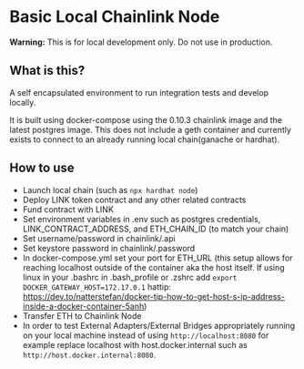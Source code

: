 # Basic Local Chainlink Node

**Warning:** This is for local development only. Do not use in production.

## What is this?

A self encapsulated environment to run integration tests and develop locally.

It is built using docker-compose using the 0.10.3 chainlink image and the latest postgres image. This does not include a geth container and currently exists to connect to an already running local chain(ganache or hardhat).

## How to use

- Launch local chain (such as `npx hardhat node`)
- Deploy LINK token contract and any other related contracts
- Fund contract with LINK
- Set environment variables in .env such as postgres credentials, LINK_CONTRACT_ADDRESS, and ETH_CHAIN_ID (to match your chain)
- Set username/password in chainlink/.api
- Set keystore password in chainlink/.password
- In docker-compose.yml set your port for ETH_URL (this setup allows for reaching localhost outside of the container aka the host itself. If using linux in your .bashrc in .bash_profile or .zshrc add `export DOCKER_GATEWAY_HOST=172.17.0.1` hattip: https://dev.to/natterstefan/docker-tip-how-to-get-host-s-ip-address-inside-a-docker-container-5anh)
- Transfer ETH to Chainlink Node
- In order to test External Adapters/External Bridges appropriately running on your local machine instead of using `http://localhost:8080` for example replace localhost with host.docker.internal such as `http://host.docker.internal:8080`.
